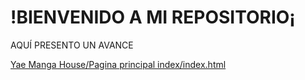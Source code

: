 # !BIENVENIDO A MI REPOSITORIO¡


AQUÍ PRESENTO UN AVANCE

[Yae Manga House/Pagina principal index/index.html](https://github.com/xSneyder/Curisillo/tree/master/Yae%20Manga%20House/Pagina%20principal%20index)

